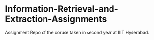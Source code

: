 # Information-Retrieval-and-Extraction-Assignments
Assignment Repo of the coruse taken in second year at IIIT Hyderabad.
